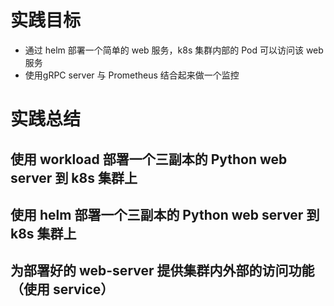 # 实践目标

- 通过 helm 部署一个简单的 web 服务，k8s 集群内部的 Pod 可以访问该 web 服务
- 使用gRPC server 与 Prometheus 结合起来做一个监控

# 实践总结

## 使用 workload 部署一个三副本的 Python web server 到 k8s 集群上
## 使用 helm 部署一个三副本的 Python web server 到 k8s 集群上
## 为部署好的 web-server 提供集群内外部的访问功能（使用 service）